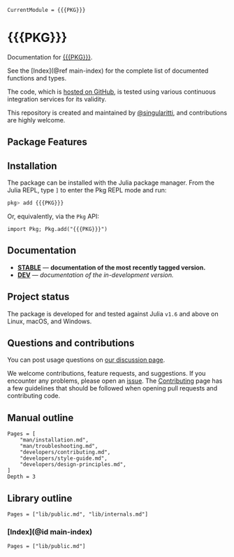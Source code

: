 ```@meta
CurrentModule = {{{PKG}}}
```

# {{{PKG}}}

Documentation for [{{{PKG}}}](https://github.com/{{{USER}}}/{{{PKG}}}.jl).

See the [Index](@ref main-index) for the complete list of documented functions
and types.

The code, which is [hosted on GitHub](https://github.com/{{{USER}}}/{{{PKG}}}.jl), is tested
using various continuous integration services for its validity.

This repository is created and maintained by
[@singularitti](https://github.com/singularitti), and contributions are highly welcome.

## Package Features



## Installation

The package can be installed with the Julia package manager.
From the Julia REPL, type `]` to enter the Pkg REPL mode and run:

```julia
pkg> add {{{PKG}}}
```

Or, equivalently, via the `Pkg` API:

```@repl
import Pkg; Pkg.add("{{{PKG}}}")
```

## Documentation

- [**STABLE**](https://{{{USER}}}.github.io/{{{PKG}}}.jl/stable) — **documentation of the most recently tagged version.**
- [**DEV**](https://{{{USER}}}.github.io/{{{PKG}}}.jl/dev) — _documentation of the in-development version._

## Project status

The package is developed for and tested against Julia `v1.6` and above on Linux, macOS, and
Windows.

## Questions and contributions

You can post usage questions on
[our discussion page](https://github.com/{{{USER}}}/{{{PKG}}}.jl/discussions).

We welcome contributions, feature requests, and suggestions. If you encounter any problems,
please open an [issue](https://github.com/{{{USER}}}/{{{PKG}}}.jl/issues).
The [Contributing](@ref) page has
a few guidelines that should be followed when opening pull requests and contributing code.

## Manual outline

```@contents
Pages = [
    "man/installation.md",
    "man/troubleshooting.md",
    "developers/contributing.md",
    "developers/style-guide.md",
    "developers/design-principles.md",
]
Depth = 3
```

## Library outline

```@contents
Pages = ["lib/public.md", "lib/internals.md"]
```

### [Index](@id main-index)

```@index
Pages = ["lib/public.md"]
```
